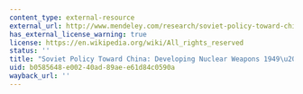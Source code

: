 ```yaml
---
content_type: external-resource
external_url: http://www.mendeley.com/research/soviet-policy-toward-china-developing-nuclear-weapons-19491969/
has_external_license_warning: true
license: https://en.wikipedia.org/wiki/All_rights_reserved
status: ''
title: "Soviet Policy Toward China: Developing Nuclear Weapons 1949\u20131969"
uid: b0585648-e002-40ad-89ae-e61d84c0590a
wayback_url: ''
---
```

